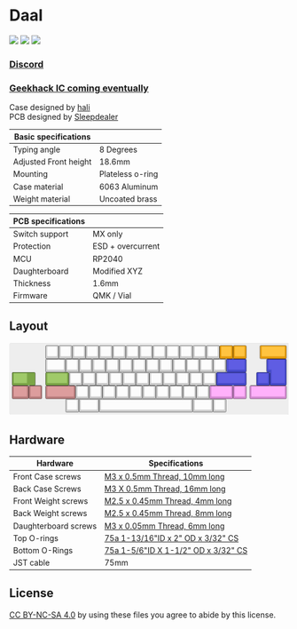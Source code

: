 # Daal

![](photos/1.jpg)
![](photos/2.jpg)
![](photos/3.jpg)

### [Discord](https://discord.gg/9DHkFw9t5x)
### [Geekhack IC coming eventually](https://geekhack.org/index.php)

Case designed by [hali](https://github.com/hali4045)\
PCB designed by [Sleepdealer](https://github.com/Sleepdealr/)

| Basic specifications  |            |
| --------------------  | ---------- |
| Typing angle          | 8 Degrees  |
| Adjusted Front height | 18.6mm     |
| Mounting              | Plateless o-ring|
| Case material         | 6063 Aluminum |
| Weight material       | Uncoated brass |

| PCB specifications |         |
| ------------------ | ------- |
| Switch support     | MX only |
| Protection         | ESD + overcurrent |
| MCU                | RP2040 |
| Daughterboard      | Modified XYZ |
| Thickness          | 1.6mm |
| Firmware           | QMK / Vial |

## Layout
![](layout/layout.png)

## Hardware
|Hardware                 | Specifications    |
| ----------------------- | ----------------- |
| Front Case screws       | [M3 x 0.5mm Thread, 10mm long](https://www.mcmaster.com/91292A113/)|
| Back Case Screws        | [M3 X 0.5mm Thread, 16mm long](https://www.mcmaster.com/91292A115/)|
| Front Weight screws     | [M2.5 x 0.45mm Thread, 4mm long](https://www.mcmaster.com/92125A082/)|
| Back Weight screws      | [M2.5 x 0.45mm Thread, 8mm long](https://www.mcmaster.com/92125A086/)|
| Daughterboard screws    | [M3 x 0.05mm Thread, 6mm long](https://www.mcmaster.com/92095A179/)|
| Top O-rings             | [75a 1-13/16"ID x 2" OD x 3/32" CS](https://www.theoringstore.com/store/index.php?main_page=product_info&products_id=3255)|
| Bottom O-Rings          | [75a 1-5/6"ID X 1-1/2" OD x 3/32" CS](https://www.theoringstore.com/store/index.php?main_page=product_info&products_id=3279)|
| JST cable               | 75mm |

## License
[CC BY-NC-SA 4.0](https://creativecommons.org/licenses/by-nc-sa/4.0/) by using these files you agree to abide by this license. 
